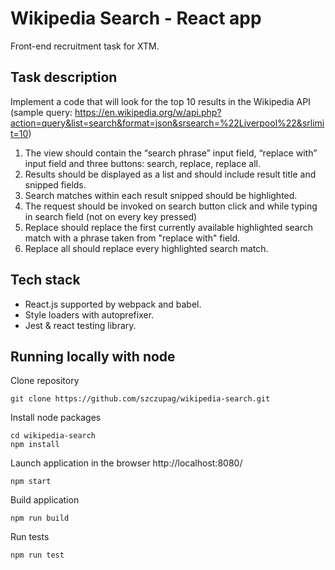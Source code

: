 # Wikipedia Search - React app
Front-end recruitment task for XTM.

## Task description
Implement a code that will look for the top 10 results in the Wikipedia API (sample query: https://en.wikipedia.org/w/api.php?action=query&list=search&format=json&srsearch=%22Liverpool%22&srlimit=10)
1. The view should contain the “search phrase” input field, “replace with” input field and three buttons: search, replace, replace all.
2. Results should be displayed as a list and should include result title and snipped fields.
3. Search matches within each result snipped should be highlighted.
4. The request should be invoked on search button click and while typing in search field (not on every key pressed)
5. Replace should replace the first currently available highlighted search match with a phrase taken from "replace with" field.
6. Replace all should replace every highlighted search match.

## Tech stack
- React.js supported by webpack and babel.
- Style loaders with autoprefixer.
- Jest & react testing library.

## Running locally with node
Clone repository
```
git clone https://github.com/szczupag/wikipedia-search.git
```
Install node packages
```
cd wikipedia-search
npm install
```
Launch application in the browser http://localhost:8080/
```
npm start
```
Build application
```
npm run build
```
Run tests
```
npm run test
```